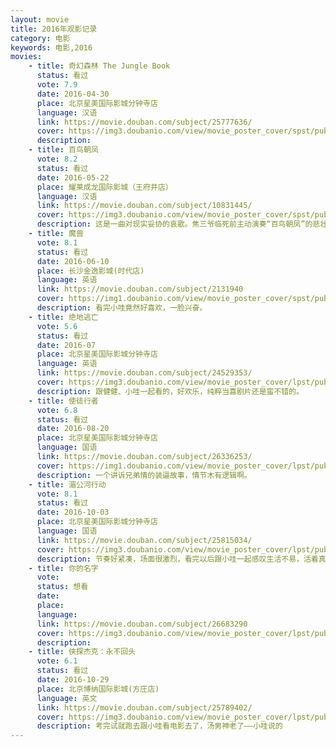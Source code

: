 ```yaml
---
layout: movie
title: 2016年观影记录
category: 电影
keywords: 电影,2016
movies: 
    - title: 奇幻森林 The Jungle Book
      status: 看过
      vote: 7.9
      date: 2016-04-30
      place: 北京星美国际影城分钟寺店
      language: 汉语
      link: https://movie.douban.com/subject/25777636/         
      cover: https://img3.doubanio.com/view/movie_poster_cover/spst/public/p2326337223.jpg
      description: 
    - title: 百鸟朝凤
      vote: 8.2
      status: 看过
      date: 2016-05-22
      place: 耀莱成龙国际影城（王府井店）
      language: 汉语
      link: https://movie.douban.com/subject/10831445/         
      cover: https://img3.doubanio.com/view/movie_poster_cover/spst/public/p2332714135.jpg
      description: 这是一曲对现实妥协的哀歌。焦三爷临死前主动演奏“百鸟朝凤”的悲壮，以及积极拉拢政府，企图重振辉煌；还是吴天明导演为了吸引更多观众考虑而使用普通话演出。面对凶猛澎湃的外来文化入侵，也只不过垂死挣扎，与其哀鸣，不如寻求如何在这场突围战中
    - title: 魔兽
      vote: 8.1
      status: 看过
      date: 2016-06-10
      place: 长沙金逸影城(时代店)
      language: 英语
      link: https://movie.douban.com/subject/2131940         
      cover: https://img1.doubanio.com/view/movie_poster_cover/spst/public/p2345947329.jpg
      description: 看完小哇竟然好喜欢，一脸兴奋。
    - title: 绝地逃亡
      vote: 5.6
      status: 看过
      date: 2016-07
      place: 北京星美国际影城分钟寺店
      language: 英语
      link: https://movie.douban.com/subject/24529353/         
      cover: https://img3.doubanio.com/view/movie_poster_cover/lpst/public/p2366057661.jpg
      description: 跟健健、小哇一起看的，好欢乐，纯粹当喜剧片还是蛮不错的。
    - title: 使徒行者
      vote: 6.8
      status: 看过
      date: 2016-08-20
      place: 北京星美国际影城分钟寺店
      language: 国语
      link: https://movie.douban.com/subject/26336253/         
      cover: https://img1.doubanio.com/view/movie_poster_cover/lpst/public/p2369022569.jpg
      description: 一个讲诉兄弟情的装逼故事，情节木有逻辑啊。
    - title: 湄公河行动
      vote: 8.1
      status: 看过
      date: 2016-10-03
      place: 北京星美国际影城分钟寺店
      language: 国语
      link: https://movie.douban.com/subject/25815034/         
      cover: https://img3.doubanio.com/view/movie_poster_cover/lpst/public/p2380677316.jpg
      description: 节奏好紧凑，场面很激烈，看完以后跟小哇一起感叹生活不易，活着真好。
    - title: 你的名字
      vote: 
      status: 想看
      date: 
      place: 
      language: 
      link: https://movie.douban.com/subject/26683290         
      cover: https://img3.doubanio.com/view/movie_poster_cover/lpst/public/p2293569246.jpg
      description: 
    - title: 侠探杰克：永不回头
      vote: 6.1
      status: 看过
      date: 2016-10-29
      place: 北京博纳国际影城(方庄店)
      language: 英文
      link: https://movie.douban.com/subject/25789402/         
      cover: https://img3.doubanio.com/view/movie_poster_cover/lpst/public/p2382529090.jpg
      description: 考完试就跑去跟小哇看电影去了，汤男神老了——小哇说的
---
```

